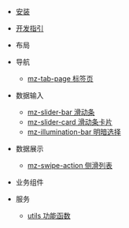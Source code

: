 - [安装](cn/install)
- [开发指引](cn/developGuide)
- 布局

- 导航
    - [mz-tab-page 标签页](cn/packages/mz-tab-page/)

- 数据输入
    - [mz-slider-bar 滑动条](cn/packages/mz-slider-bar/)
    - [mz-slider-card 滑动条卡片](cn/packages/mz-slider-card/)
    - [mz-illumination-bar 明暗选择](cn/packages/mz-illumination-bar/)

- 数据展示
    - [mz-swipe-action 侧滑列表](cn/packages/mz-swipe-action/)
    
- 业务组件

    
- 服务
   - [utils 功能函数](cn/packages/utils/)

